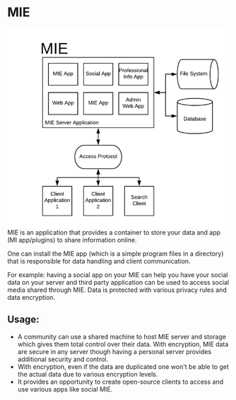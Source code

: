 # MIE  
  ![MIE Flowchart](https://raw.githubusercontent.com/nbnbhattarai/mie/docs/static/img/MIE.png)
MIE is an application that provides a container to store your data and app (MI app/plugins) to share information online.

One can install the MIE app (which is a simple program files in a directory) that is responsible for data handling and client communication.

For example: having a social app on your MIE can help you have your social data on your server and third party application can be used to access social media shared through MIE. Data is protected with various privacy rules and data encryption.

## Usage:  
- A community can use a shared machine to host MIE server and storage which gives them total control over their data. With encryption, MIE data are secure in any server though having a personal server provides additional security and control.
-  With encryption, even if the data are duplicated one won't be able to get the actual data due to various encryption levels.
- It provides an opportunity to create open-source clients to access and use various apps like social MIE.

